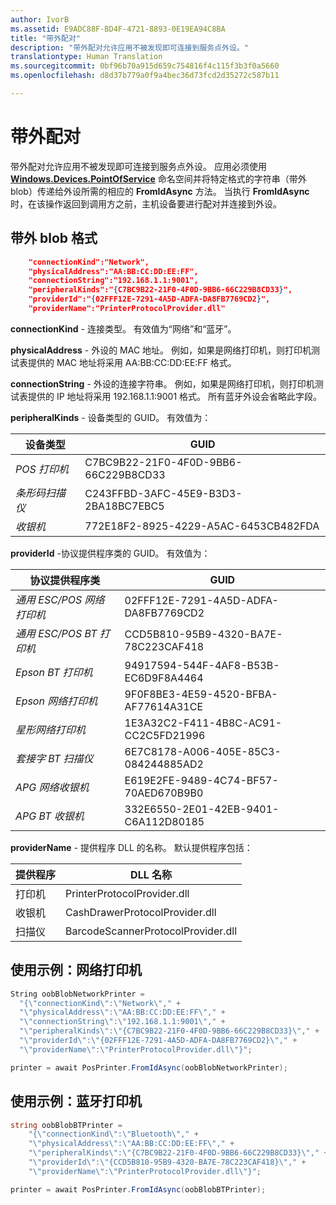 ```yaml
---
author: IvorB
ms.assetid: E9ADC88F-BD4F-4721-8893-0E19EA94C8BA
title: "带外配对"
description: "带外配对允许应用不被发现即可连接到服务点外设。"
translationtype: Human Translation
ms.sourcegitcommit: 0bf96b70a915d659c754816f4c115f3b3f0a5660
ms.openlocfilehash: d8d37b779a0f9a4bec36d73fcd2d35272c587b11

---
```

# 带外配对

带外配对允许应用不被发现即可连接到服务点外设。 应用必须使用 [**Windows.Devices.PointOfService**](https://msdn.microsoft.com/library/windows/apps/windows.devices.pointofservice.aspx) 命名空间并将特定格式的字符串（带外 blob）传递给外设所需的相应的 **FromIdAsync** 方法。 当执行 **FromIdAsync** 时，在该操作返回到调用方之前，主机设备要进行配对并连接到外设。

## 带外 blob 格式

```json
    "connectionKind":"Network",
    "physicalAddress":"AA:BB:CC:DD:EE:FF",
    "connectionString":"192.168.1.1:9001",
    "peripheralKinds":"{C7BC9B22-21F0-4F0D-9BB6-66C229B8CD33}",
    "providerId":"{02FFF12E-7291-4A5D-ADFA-DA8FB7769CD2}",
    "providerName":"PrinterProtocolProvider.dll"
```

**connectionKind** - 连接类型。 有效值为“网络”和“蓝牙”。

**physicalAddress** - 外设的 MAC 地址。 例如，如果是网络打印机，则打印机测试表提供的 MAC 地址将采用 AA:BB:CC:DD:EE:FF 格式。

**connectionString** - 外设的连接字符串。 例如，如果是网络打印机，则打印机测试表提供的 IP 地址将采用 192.168.1.1:9001 格式。 所有蓝牙外设会省略此字段。

**peripheralKinds** - 设备类型的 GUID。 有效值为：

| 设备类型 | GUID |
| ---- | ---- |
| *POS 打印机* | C7BC9B22-21F0-4F0D-9BB6-66C229B8CD33 |
| *条形码扫描仪* | C243FFBD-3AFC-45E9-B3D3-2BA18BC7EBC5 |
| *收银机* | 772E18F2-8925-4229-A5AC-6453CB482FDA |


**providerId** -协议提供程序类的 GUID。 有效值为：

| 协议提供程序类 | GUID |
| ---- | ---- |
| *通用 ESC/POS 网络打印机* | 02FFF12E-7291-4A5D-ADFA-DA8FB7769CD2 |
| *通用 ESC/POS BT 打印机* | CCD5B810-95B9-4320-BA7E-78C223CAF418 |
| *Epson BT 打印机* | 94917594-544F-4AF8-B53B-EC6D9F8A4464 |
| *Epson 网络打印机* | 9F0F8BE3-4E59-4520-BFBA-AF77614A31CE |
| *星形网络打印机* | 1E3A32C2-F411-4B8C-AC91-CC2C5FD21996 |
| *套接字 BT 扫描仪* | 6E7C8178-A006-405E-85C3-084244885AD2 |
| *APG 网络收银机* | E619E2FE-9489-4C74-BF57-70AED670B9B0 |
| *APG BT 收银机* | 332E6550-2E01-42EB-9401-C6A112D80185 |


**providerName** - 提供程序 DLL 的名称。 默认提供程序包括：

| 提供程序 | DLL 名称 |
| ---- | ---- |
| 打印机 | PrinterProtocolProvider.dll |
| 收银机 | CashDrawerProtocolProvider.dll |
| 扫描仪 | BarcodeScannerProtocolProvider.dll |

## 使用示例：网络打印机

```csharp
String oobBlobNetworkPrinter =
  "{\"connectionKind\":\"Network\"," +
  "\"physicalAddress\":\"AA:BB:CC:DD:EE:FF\"," +
  "\"connectionString\":\"192.168.1.1:9001\"," +
  "\"peripheralKinds\":\"{C7BC9B22-21F0-4F0D-9BB6-66C229B8CD33}\"," +
  "\"providerId\":\"{02FFF12E-7291-4A5D-ADFA-DA8FB7769CD2}\"," +
  "\"providerName\":\"PrinterProtocolProvider.dll\"}";

printer = await PosPrinter.FromIdAsync(oobBlobNetworkPrinter);
```

## 使用示例：蓝牙打印机

```csharp
string oobBlobBTPrinter =
    "{\"connectionKind\":\"Bluetooth\"," +
    "\"physicalAddress\":\"AA:BB:CC:DD:EE:FF\"," +
    "\"peripheralKinds\":\"{C7BC9B22-21F0-4F0D-9BB6-66C229B8CD33}\"," +
    "\"providerId\":\"{CCD5B810-95B9-4320-BA7E-78C223CAF418}\"," +
    "\"providerName\":\"PrinterProtocolProvider.dll\"}";

printer = await PosPrinter.FromIdAsync(oobBlobBTPrinter);

```



<!--HONumber=Jun16_HO4-->


